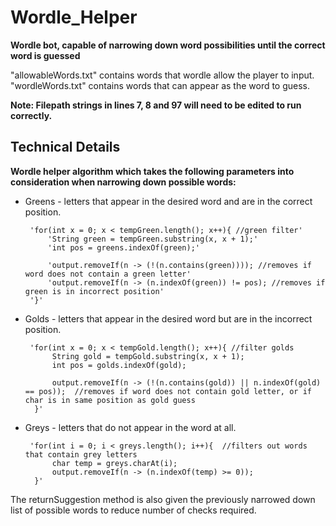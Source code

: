# Wordle_Helper
**Wordle bot, capable of narrowing down word possibilities until the correct word is guessed**

"allowableWords.txt" contains words that wordle allow the player to input.  
"wordleWords.txt" contains words that can appear as the word to guess.

**Note: Filepath strings in lines 7, 8 and 97 will need to be edited to run correctly.**

##  Technical Details
**Wordle helper algorithm which takes the following parameters into consideration when narrowing down possible words:**
- Greens - letters that appear in the desired word and are in the correct position.
  
       'for(int x = 0; x < tempGreen.length(); x++){ //green filter'
           'String green = tempGreen.substring(x, x + 1);'
           'int pos = greens.indexOf(green);'

           'output.removeIf(n -> (!(n.contains(green)))); //removes if word does not contain a green letter'
           'output.removeIf(n -> (n.indexOf(green)) != pos); //removes if green is in incorrect position'
       '}'  


- Golds - letters that appear in the desired word but are in the incorrect position.


       'for(int x = 0; x < tempGold.length(); x++){ //filter golds
            String gold = tempGold.substring(x, x + 1);
            int pos = golds.indexOf(gold);

            output.removeIf(n -> (!(n.contains(gold)) || n.indexOf(gold) == pos));  //removes if word does not contain gold letter, or if char is in same position as gold guess
        }'  
 
- Greys - letters that do not appear in the word at all.


       'for(int i = 0; i < greys.length(); i++){  //filters out words that contain grey letters
            char temp = greys.charAt(i);
            output.removeIf(n -> (n.indexOf(temp) >= 0));
        }'  

The returnSuggestion method is also given the previously narrowed down list of possible words to reduce number of checks required.

